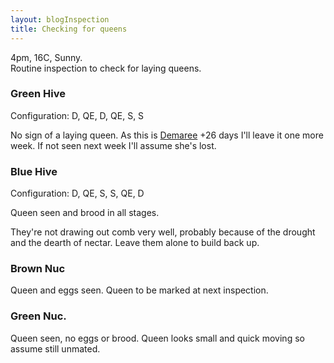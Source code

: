 ```yaml
---
layout: blogInspection
title: Checking for queens
---
```



4pm, 16C, Sunny.  
Routine inspection to check for laying queens.

### Green Hive

Configuration: D, QE, D, QE, S, S

No sign of a laying queen. As this is [Demaree](/glossary#demaree) +26 days I'll leave it one more week. If not seen next week I'll assume she's lost.

### Blue Hive

Configuration: D, QE, S, S, QE, D

Queen seen and brood in all stages.

They're not drawing out comb very well, probably because of the drought and the dearth of nectar. Leave them alone to build back up.

### Brown Nuc

Queen and eggs seen. Queen to be marked at next inspection.

### Green Nuc.

Queen seen, no eggs or brood. Queen looks small and quick moving so assume still unmated.